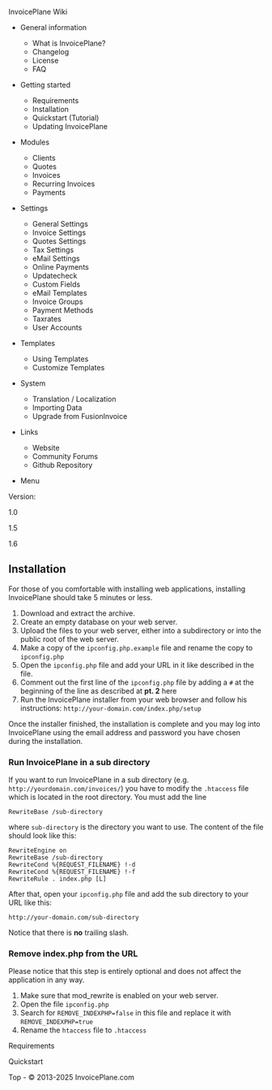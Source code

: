 
InvoicePlane Wiki

* General information
  
  + What is InvoicePlane?
  + Changelog
  + License
  + FAQ
* Getting started
  
  + Requirements
  + Installation
  + Quickstart (Tutorial)
  + Updating InvoicePlane
* Modules
  
  + Clients
  + Quotes
  + Invoices
  + Recurring Invoices
  + Payments
* Settings
  
  + General Settings
  + Invoice Settings
  + Quotes Settings
  + Tax Settings
  + eMail Settings
  + Online Payments
  + Updatecheck
  + Custom Fields
  + eMail Templates
  + Invoice Groups
  + Payment Methods
  + Taxrates
  + User Accounts
* Templates
  
  + Using Templates
  + Customize Templates
* System
  
  + Translation / Localization
  + Importing Data
  + Upgrade from FusionInvoice
* Links 
  + Website
  + Community Forums
  + Github Repository


* Menu

Version:

1.0


1.5


1.6




Installation
------------

For those of you comfortable with installing web applications, installing InvoicePlane should take 5 minutes or
less.

1. Download and extract the archive.
2. Create an empty database on your web server.
3. Upload the files to your web server, either into a subdirectory or into the public root of the web server.
4. Make a copy of the `ipconfig.php.example` file and rename the copy to `ipconfig.php`
5. Open the `ipconfig.php` file and add your URL in it like described in the file.
6. Comment out the first line of the `ipconfig.php` file by adding a `#` at the beginning of the line as described at **pt. 2** here
7. Run the InvoicePlane installer from your web browser and follow his instructions: `http://your-domain.com/index.php/setup`

Once the installer finished, the installation is complete and you may log into InvoicePlane using the email
address and password you have chosen during the installation.

### Run InvoicePlane in a sub directory

If you want to run InvoicePlane in a sub directory (e.g. `http://yourdomain.com/invoices/`) you have
to modify the `.htaccess` file which is located in the root directory. You must add the line

```
RewriteBase /sub-directory
```

where `sub-directory` is the directory you want to use. The content of the file should look like this:

```
RewriteEngine on
RewriteBase /sub-directory
RewriteCond %{REQUEST_FILENAME} !-d
RewriteCond %{REQUEST_FILENAME} !-f
RewriteRule . index.php [L]
```

After that, open your `ipconfig.php` file and add the sub directory to your URL like this:

```
http://your-domain.com/sub-directory
```

Notice that there is **no** trailing slash.

### Remove index.php from the URL

Please notice that this step is entirely optional and does not affect the application in any way.

1. Make sure that mod\_rewrite is enabled on your web
   server.
2. Open the file `ipconfig.php`
3. Search for `REMOVE_INDEXPHP=false` in this file and replace it with
   `REMOVE_INDEXPHP=true`
4. Rename the `htaccess` file to `.htaccess`

Requirements

Quickstart

 
 Top - © 2013-2025 InvoicePlane.com


